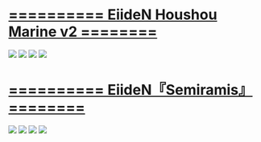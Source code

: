 # [ ========== EiideN Houshou Marine v2 ========](https://drive.google.com/file/d/1R4fXYPoXqWWECKzfl5Pct8PUcO2rUyBv/view)
![]( https://i.imgur.com/8yzrUTa.png )
![]( https://i.imgur.com/J5MVimI.png )
![]( https://i.imgur.com/gEPCAGE.png )
![]( https://i.imgur.com/arVMNHt.png )
# [========== EiideN『Semiramis』 ========](https://drive.google.com/file/d/1yIf1bt8r45e4lGbzimL_SNnxCA0LZB-9/view)
![]( https://i.imgur.com/lzFUnCx.jpg )
![]( https://i.imgur.com/6voMq2i.jpg )
![]( https://i.imgur.com/kC6aWy4.jpg )
![]( https://i.imgur.com/feDw2Ru.jpg )
